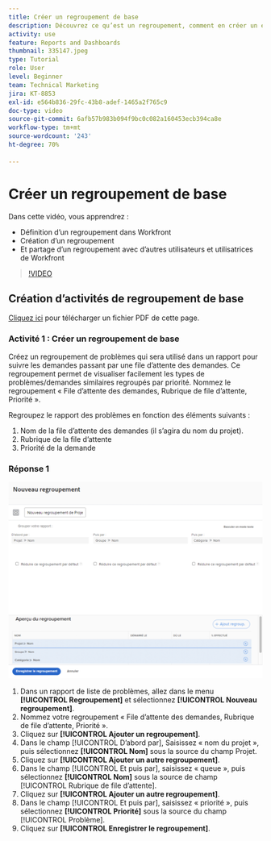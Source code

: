 ```yaml
---
title: Créer un regroupement de base
description: Découvrez ce qu’est un regroupement, comment en créer un et comment en partager un avec d’autres utilisateurs et utilisatrices dans Workfront.
activity: use
feature: Reports and Dashboards
thumbnail: 335147.jpeg
type: Tutorial
role: User
level: Beginner
team: Technical Marketing
jira: KT-8853
exl-id: e564b836-29fc-43b8-adef-1465a2f765c9
doc-type: video
source-git-commit: 6afb57b983b094f9bc0c082a160453ecb394ca8e
workflow-type: tm+mt
source-wordcount: '243'
ht-degree: 70%

---
```


# Créer un regroupement de base

Dans cette vidéo, vous apprendrez :

* Définition d’un regroupement dans Workfront
* Création d’un regroupement
* Et partage d’un regroupement avec d’autres utilisateurs et utilisatrices de Workfront

>[!VIDEO](https://video.tv.adobe.com/v/335147/?quality=12&learn=on)

## Création d’activités de regroupement de base

[Cliquez ici](/help/assets/create-basic-grouping-activities.pdf) pour télécharger un fichier PDF de cette page.

### Activité 1 : Créer un regroupement de base

Créez un regroupement de problèmes qui sera utilisé dans un rapport pour suivre les demandes passant par une file d’attente des demandes. Ce regroupement permet de visualiser facilement les types de problèmes/demandes similaires regroupés par priorité. Nommez le regroupement « File d’attente des demandes, Rubrique de file d’attente, Priorité ».

Regroupez le rapport des problèmes en fonction des éléments suivants :

1. Nom de la file d’attente des demandes (il s’agira du nom du projet).
1. Rubrique de la file d’attente
1. Priorité de la demande

### Réponse 1

![Une image de l’écran de création d’un nouveau regroupement](assets/grouping-exercise.png)

1. Dans un rapport de liste de problèmes, allez dans le menu **[!UICONTROL Regroupement]** et sélectionnez **[!UICONTROL Nouveau regroupement]**.
1. Nommez votre regroupement « File d’attente des demandes, Rubrique de file d’attente, Priorité ».
1. Cliquez sur **[!UICONTROL Ajouter un regroupement]**.
1. Dans le champ [!UICONTROL D’abord par], Saisissez « nom du projet », puis sélectionnez **[!UICONTROL Nom]** sous la source du champ Projet.
1. Cliquez sur **[!UICONTROL Ajouter un autre regroupement]**.
1. Dans le champ [!UICONTROL Et puis par], saisissez « queue », puis sélectionnez **[!UICONTROL Nom]** sous la source de champ [!UICONTROL Rubrique de file d’attente].
1. Cliquez sur **[!UICONTROL Ajouter un autre regroupement]**.
1. Dans le champ [!UICONTROL Et puis par], saisissez « priorité », puis sélectionnez **[!UICONTROL Priorité]** sous la source du champ [!UICONTROL Problème].
1. Cliquez sur **[!UICONTROL Enregistrer le regroupement]**.
